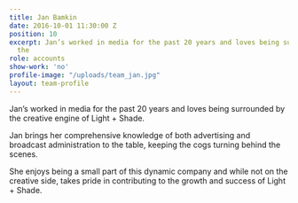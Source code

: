 ```yaml
---
title: Jan Bamkin
date: 2016-10-01 11:30:00 Z
position: 10
excerpt: Jan’s worked in media for the past 20 years and loves being surrounded by
  the
role: accounts
show-work: 'no'
profile-image: "/uploads/team_jan.jpg"
layout: team-profile
---
```


Jan’s worked in media for the past 20 years and loves being surrounded by the creative engine of Light + Shade.

Jan brings her comprehensive knowledge of both advertising and broadcast administration to the table, keeping the cogs turning behind the scenes.

She enjoys being a small part of this dynamic company and while not on the creative side, takes pride in contributing to the growth and success of Light + Shade.